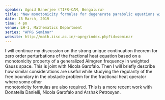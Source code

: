 ```yaml
---
speaker: Agnid Banerjee (TIFR-CAM, Bengaluru)
title: "New monotonicity formulas for degenerate parabolic equations with applications to unique continuation and free boundary problems (part 2)"
date: 15 March, 2019
time: 4 pm
venue: LH-1, Mathematics Department
series: "APRG Seminar"
website: http://math.iisc.ac.in/~aprg/index.php?id=seminar
---
```


 I will continue my discussion on the  strong unique continuation theorem for zero order perturbations of the 
 fractional heat equation based on a monotonicity property of a generalized Almgren frequency in weighted Gauss space. 
 This is joint with Nicola Garofalo. Then I will briefly describe how similar considerations  are useful while studying
 the regularity of the free boundary in the obstacle problem for the fractional heat operator where some other  
 monotonicity formulas are also required. This is a more recent work with Donatella Danielli, Nicola Garofalo 
 and Arshak Petrosyan.
